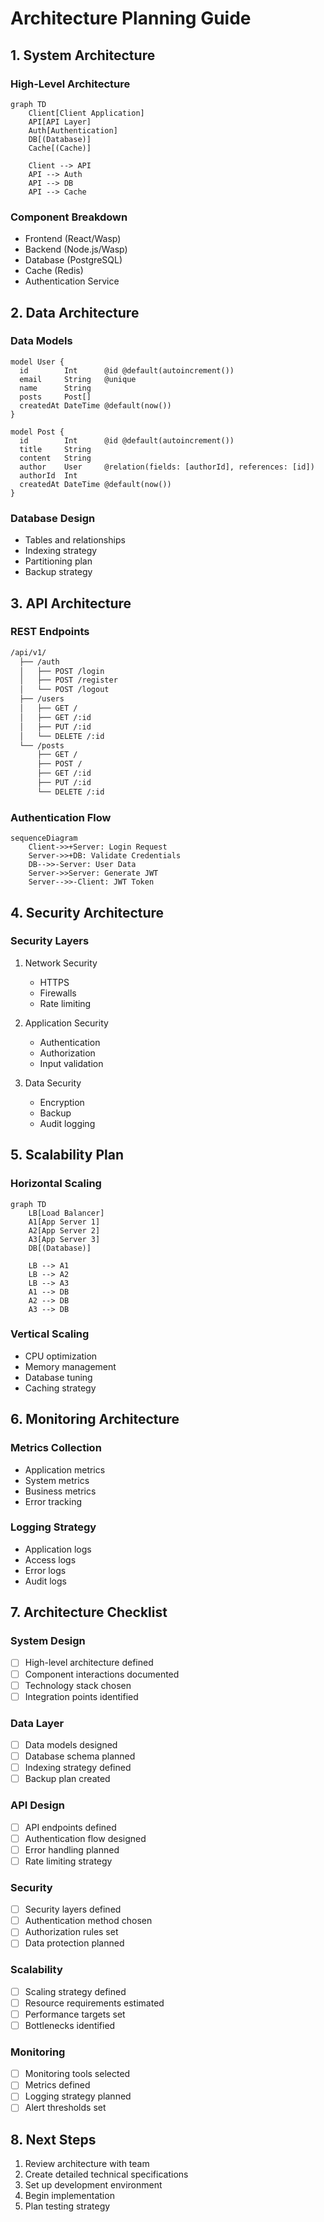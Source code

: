 # Architecture Planning Guide

## 1. System Architecture

### High-Level Architecture
```mermaid
graph TD
    Client[Client Application]
    API[API Layer]
    Auth[Authentication]
    DB[(Database)]
    Cache[(Cache)]
    
    Client --> API
    API --> Auth
    API --> DB
    API --> Cache
```

### Component Breakdown
- Frontend (React/Wasp)
- Backend (Node.js/Wasp)
- Database (PostgreSQL)
- Cache (Redis)
- Authentication Service

## 2. Data Architecture

### Data Models
```prisma
model User {
  id        Int      @id @default(autoincrement())
  email     String   @unique
  name      String
  posts     Post[]
  createdAt DateTime @default(now())
}

model Post {
  id        Int      @id @default(autoincrement())
  title     String
  content   String
  author    User     @relation(fields: [authorId], references: [id])
  authorId  Int
  createdAt DateTime @default(now())
}
```

### Database Design
- Tables and relationships
- Indexing strategy
- Partitioning plan
- Backup strategy

## 3. API Architecture

### REST Endpoints
```markdown
/api/v1/
  ├── /auth
  │   ├── POST /login
  │   ├── POST /register
  │   └── POST /logout
  ├── /users
  │   ├── GET /
  │   ├── GET /:id
  │   ├── PUT /:id
  │   └── DELETE /:id
  └── /posts
      ├── GET /
      ├── POST /
      ├── GET /:id
      ├── PUT /:id
      └── DELETE /:id
```

### Authentication Flow
```mermaid
sequenceDiagram
    Client->>+Server: Login Request
    Server->>+DB: Validate Credentials
    DB-->>-Server: User Data
    Server->>Server: Generate JWT
    Server-->>-Client: JWT Token
```

## 4. Security Architecture

### Security Layers
1. Network Security
   - HTTPS
   - Firewalls
   - Rate limiting

2. Application Security
   - Authentication
   - Authorization
   - Input validation

3. Data Security
   - Encryption
   - Backup
   - Audit logging

## 5. Scalability Plan

### Horizontal Scaling
```mermaid
graph TD
    LB[Load Balancer]
    A1[App Server 1]
    A2[App Server 2]
    A3[App Server 3]
    DB[(Database)]
    
    LB --> A1
    LB --> A2
    LB --> A3
    A1 --> DB
    A2 --> DB
    A3 --> DB
```

### Vertical Scaling
- CPU optimization
- Memory management
- Database tuning
- Caching strategy

## 6. Monitoring Architecture

### Metrics Collection
- Application metrics
- System metrics
- Business metrics
- Error tracking

### Logging Strategy
- Application logs
- Access logs
- Error logs
- Audit logs

## 7. Architecture Checklist

### System Design
- [ ] High-level architecture defined
- [ ] Component interactions documented
- [ ] Technology stack chosen
- [ ] Integration points identified

### Data Layer
- [ ] Data models designed
- [ ] Database schema planned
- [ ] Indexing strategy defined
- [ ] Backup plan created

### API Design
- [ ] API endpoints defined
- [ ] Authentication flow designed
- [ ] Error handling planned
- [ ] Rate limiting strategy

### Security
- [ ] Security layers defined
- [ ] Authentication method chosen
- [ ] Authorization rules set
- [ ] Data protection planned

### Scalability
- [ ] Scaling strategy defined
- [ ] Resource requirements estimated
- [ ] Performance targets set
- [ ] Bottlenecks identified

### Monitoring
- [ ] Monitoring tools selected
- [ ] Metrics defined
- [ ] Logging strategy planned
- [ ] Alert thresholds set

## 8. Next Steps

1. Review architecture with team
2. Create detailed technical specifications
3. Set up development environment
4. Begin implementation
5. Plan testing strategy
